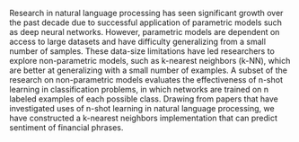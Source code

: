 Research in natural language processing has seen significant growth over the past decade due to successful application of parametric models such as deep neural networks. However, parametric models are dependent on access to large datasets and have difficulty generalizing from a small number of samples. These data-size limitations have led researchers to explore non-parametric models, such as k-nearest neighbors (k-NN), which are better at generalizing with a small number of examples. A subset of the research on non-parametric models evaluates the effectiveness of n-shot learning in classification problems, in which networks are trained on n labeled examples of each possible class. Drawing from papers that have investigated uses of n-shot learning in natural language processing, we have constructed a k-nearest neighbors implementation that can predict sentiment of financial phrases.
